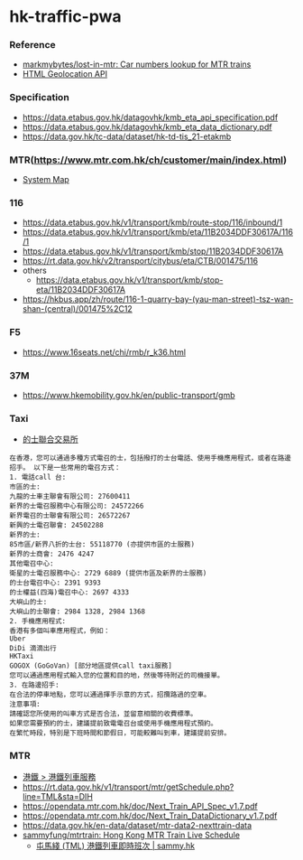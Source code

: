 hk-traffic-pwa
==============
### Reference
- [markmybytes/lost-in-mtr: Car numbers lookup for MTR trains](https://github.com/markmybytes/lost-in-mtr)
- [HTML Geolocation API](https://www.w3schools.com/html/html5_geolocation.asp)

### Specification
- https://data.etabus.gov.hk/datagovhk/kmb_eta_api_specification.pdf
- https://data.etabus.gov.hk/datagovhk/kmb_eta_data_dictionary.pdf
- https://data.gov.hk/tc-data/dataset/hk-td-tis_21-etakmb

### MTR(https://www.mtr.com.hk/ch/customer/main/index.html)
- [System Map](https://www.mtr.com.hk/en/customer/images/jp/system_map.png)

### 116
- https://data.etabus.gov.hk/v1/transport/kmb/route-stop/116/inbound/1
- https://data.etabus.gov.hk/v1/transport/kmb/eta/11B2034DDF30617A/116/1
- https://data.etabus.gov.hk/v1/transport/kmb/stop/11B2034DDF30617A
- https://rt.data.gov.hk/v2/transport/citybus/eta/CTB/001475/116
- others
  - https://data.etabus.gov.hk/v1/transport/kmb/stop-eta/11B2034DDF30617A
- https://hkbus.app/zh/route/116-1-quarry-bay-(yau-man-street)-tsz-wan-shan-(central)/001475%2C12

### F5
- https://www.16seats.net/chi/rmb/r_k36.html

### 37M
- https://www.hkemobility.gov.hk/en/public-transport/gmb

### Taxi
- [的士聯合交易所](https://www.taxixchange.com/taxixchange/callsign.php)
```
在香港，您可以通過多種方式電召的士，包括撥打的士台電話、使用手機應用程式，或者在路邊招手。 以下是一些常用的電召方式：
1. 電話call 台:
市區的士:
九龍的士車主聯會有限公司: 27600411 
新界的士電召服務中心有限公司: 24572266 
新界電召的士聯會有限公司: 26572267 
新興的士電召聯會: 24502288 
新界的士:
85市區/新界八折的士台: 55118770 (亦提供市區的士服務) 
新界的士商會: 2476 4247 
其他電召中心:
衛星的士電召服務中心: 2729 6889 (提供市區及新界的士服務) 
的士台電召中心: 2391 9393 
的士權益(四海)電召中心: 2697 4333 
大嶼山的士:
大嶼山的士聯會: 2984 1328, 2984 1368 
2. 手機應用程式:
香港有多個叫車應用程式，例如：
Uber
DiDi 滴滴出行
HKTaxi
GOGOX (GoGoVan) [部分地區提供call taxi服務]
您可以通過應用程式輸入您的位置和目的地，然後等待附近的司機接單。
3. 在路邊招手:
在合法的停車地點，您可以通過揮手示意的方式，招攬路過的空車。
注意事項:
請確認您所使用的叫車方式是否合法，並留意相關的收費標準。
如果您需要預約的士，建議提前致電電召台或使用手機應用程式預約。
在繁忙時段，特別是下班時間和節假日，可能較難叫到車，建議提前安排。
```
### MTR
- [港鐵 > 港鐵列車服務](https://www.mtr.com.hk/ch/customer/services/service_hours_search.php?query_type=search&station=11)
- https://rt.data.gov.hk/v1/transport/mtr/getSchedule.php?line=TML&sta=DIH
- https://opendata.mtr.com.hk/doc/Next_Train_API_Spec_v1.7.pdf
- https://opendata.mtr.com.hk/doc/Next_Train_DataDictionary_v1.7.pdf
- https://data.gov.hk/en-data/dataset/mtr-data2-nexttrain-data
- [sammyfung/mtrtrain: Hong Kong MTR Train Live Schedule](https://github.com/sammyfung/mtrtrain)
  - [屯馬綫 (TML) 港鐵列車即時班次 | sammy.hk](https://sammy.hk/mtrtrain/)
